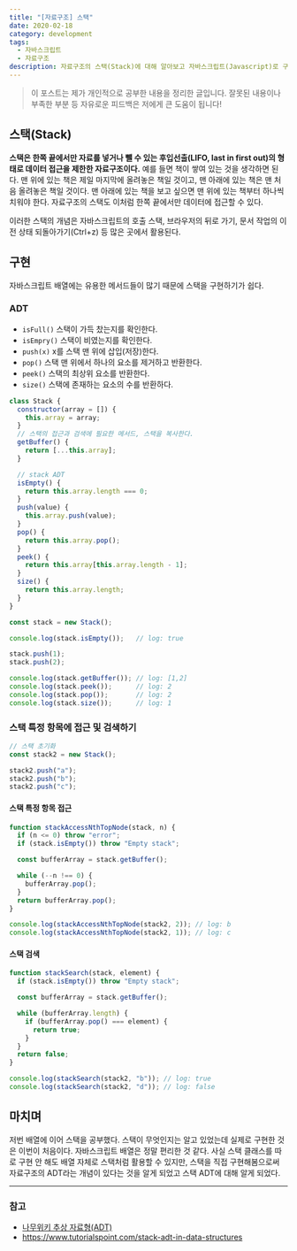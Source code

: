 ```yaml
---
title: "[자료구조] 스택"
date: 2020-02-18
category: development
tags:
  - 자바스크립트
  - 자료구조
description: 자료구조의 스택(Stack)에 대해 알아보고 자바스크립트(Javascript)로 구현해보자.
---
```


> 이 포스트는 제가 개인적으로 공부한 내용을 정리한 글입니다. 잘못된 내용이나 부족한 부분 등 자유로운 피드백은 저에게 큰 도움이 됩니다!

## 스택(Stack)

**스택은 한쪽 끝에서만 자료를 넣거나 뺄 수 있는 후입선출(LIFO, last in first out)의 형태로 데이터 접근을 제한한 자료구조이다.** 예를 들면 책이 쌓여 있는 것을 생각하면 된다. 맨 위에 있는 책은 제일 마지막에 올려놓은 책일 것이고, 맨 아래에 있는 책은 맨 처음 올려놓은 책일 것이다. 맨 아래에 있는 책을 보고 싶으면 맨 위에 있는 책부터 하나씩 치워야 한다. 자료구조의 스택도 이처럼 한쪽 끝에서만 데이터에 접근할 수 있다.

이러한 스택의 개념은 자바스크립트의 호출 스택, 브라우저의 뒤로 가기, 문서 작업의 이전 상태 되돌아가기(Ctrl+z) 등 많은 곳에서 활용된다.

## 구현

자바스크립트 배열에는 유용한 메서드들이 많기 때문에 스택을 구현하기가 쉽다.

### ADT

- `isFull()` 스택이 가득 찼는지를 확인한다.
- `isEmpry()` 스택이 비였는지를 확인한다.
- `push(x)` x를 스택 맨 위에 삽입(저장)한다.
- `pop()` 스택 맨 위에서 하나의 요소를 제거하고 반환한다.
- `peek()` 스택의 최상위 요소를 반환한다.
- `size()` 스택에 존재하는 요소의 수를 반환하다.

```js
class Stack {
  constructor(array = []) {
    this.array = array;
  }
  // 스택의 접근과 검색에 필요한 메서드, 스택을 복사한다.
  getBuffer() {
    return [...this.array];
  }

  // stack ADT
  isEmpty() {
    return this.array.length === 0;
  }
  push(value) {
    this.array.push(value);
  }
  pop() {
    return this.array.pop();
  }
  peek() {
    return this.array[this.array.length - 1];
  }
  size() {
    return this.array.length;
  }
}

const stack = new Stack();

console.log(stack.isEmpty());   // log: true

stack.push(1);
stack.push(2);

console.log(stack.getBuffer()); // log: [1,2]
console.log(stack.peek());      // log: 2
console.log(stack.pop());       // log: 2
console.log(stack.size());      // log: 1
```

### 스택 특정 항목에 접근 및 검색하기

```js
// 스택 초기화
const stack2 = new Stack();

stack2.push("a");
stack2.push("b");
stack2.push("c");
```

#### 스택 특정 항목 접근

```js
function stackAccessNthTopNode(stack, n) {
  if (n <= 0) throw "error";
  if (stack.isEmpty()) throw "Empty stack";

  const bufferArray = stack.getBuffer();

  while (--n !== 0) {
    bufferArray.pop();
  }
  return bufferArray.pop();
}

console.log(stackAccessNthTopNode(stack2, 2)); // log: b
console.log(stackAccessNthTopNode(stack2, 1)); // log: c
```

#### 스택 검색

```js
function stackSearch(stack, element) {
  if (stack.isEmpty()) throw "Empty stack";

  const bufferArray = stack.getBuffer();

  while (bufferArray.length) {
    if (bufferArray.pop() === element) {
      return true;
    }
  }
  return false;
}

console.log(stackSearch(stack2, "b")); // log: true
console.log(stackSearch(stack2, "d")); // log: false
```

## 마치며

저번 배열에 이어 스택을 공부했다. 스택이 무엇인지는 알고 있었는데 실제로 구현한 것은 이번이 처음이다. 자바스크립트 배열은 정말 편리한 것 같다. 사실 스택 클래스를 따로 구현 안 해도 배열 자체로 스택처럼 활용할 수 있지만, 스택을 직접 구현해봄으로써 자료구조의 ADT라는 개념이 있다는 것을 알게 되었고 스택 ADT에 대해 알게 되었다.

---

### 참고

- [나무위키 추상 자료형(ADT)](https://ko.wikipedia.org/wiki/%EC%B6%94%EC%83%81_%EC%9E%90%EB%A3%8C%ED%98%95)
- https://www.tutorialspoint.com/stack-adt-in-data-structures
